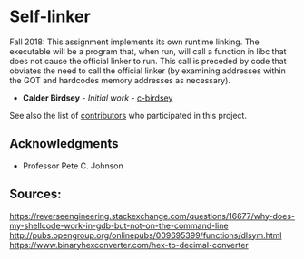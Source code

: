 # Self-linker

Fall 2018: This assignment implements its own runtime linking. The executable will be a program that, when run, will call a function in libc that does not cause the official linker to run. This call is preceded by code that obviates the need to call the official linker (by examining addresses within the GOT and hardcodes memory addresses as necessary). 

* **Calder Birdsey** - *Initial work* - [c-birdsey](https://github.com/c-birdsey)

See also the list of [contributors](https://github.com/c-birdsey/io-syscalls/contributors) who participated in this project.

## Acknowledgments

* Professor Pete C. Johnson

## Sources: 
https://reverseengineering.stackexchange.com/questions/16677/why-does-my-shellcode-work-in-gdb-but-not-on-the-command-line
http://pubs.opengroup.org/onlinepubs/009695399/functions/dlsym.html
https://www.binaryhexconverter.com/hex-to-decimal-converter
